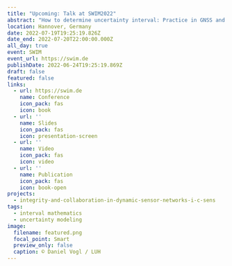 ```yaml
---
title: "Upcoming: Talk at SWIM2022"
abstract: "How to determine uncertainty interval: Practice in GNSS and LiDAR"
location: Hannover, Germany
date: 2022-07-19T19:25:19.826Z
date_end: 2022-07-20T22:00:00.000Z
all_day: true
event: SWIM
event_url: https://swim.de
publishDate: 2022-06-24T19:25:19.869Z
draft: false
featured: false
links:
  - url: https://swim.de
    name: Conference
    icon_pack: fas
    icon: book
  - url: ''
    name: Slides
    icon_pack: fas
    icon: presentation-screen
  - url: ''
    name: Video
    icon_pack: fas
    icon: video
  - url: ''
    name: Publication
    icon_pack: fas
    icon: book-open
projects:
  - integrity-and-collaboration-in-dynamic-sensor-networks-i-c-sens
tags:
  - interval mathematics
  - uncertainty modeling
image:
  filename: featured.png
  focal_point: Smart
  preview_only: false
  caption: © Daniel Vogl / LUH
---
```

